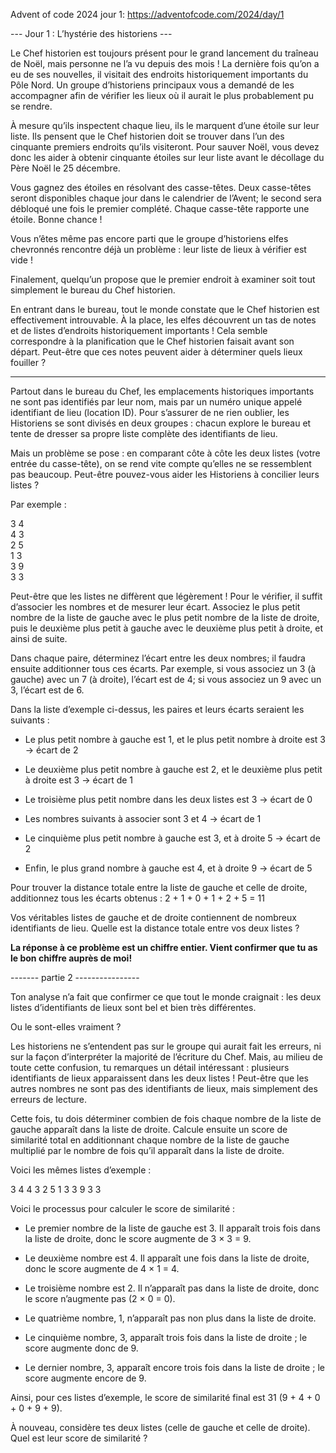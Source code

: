 
Advent of code 2024 jour 1: https://adventofcode.com/2024/day/1 


--- Jour 1 : L’hystérie des historiens ---

Le Chef historien est toujours présent pour le grand lancement du traîneau de Noël, mais personne ne l’a vu depuis des mois !
La dernière fois qu’on a eu de ses nouvelles, il visitait des endroits historiquement importants du Pôle Nord.
Un groupe d’historiens principaux vous a demandé de les accompagner afin de vérifier les lieux où il aurait le plus probablement pu se rendre.

À mesure qu’ils inspectent chaque lieu, ils le marquent d’une étoile sur leur liste.
Ils pensent que le Chef historien doit se trouver dans l’un des cinquante premiers endroits qu’ils visiteront.
Pour sauver Noël, vous devez donc les aider à obtenir cinquante étoiles sur leur liste avant le décollage du Père Noël le 25 décembre.

Vous gagnez des étoiles en résolvant des casse-têtes.
Deux casse-têtes seront disponibles chaque jour dans le calendrier de l’Avent; le second sera débloqué une fois le premier complété.
Chaque casse-tête rapporte une étoile. Bonne chance !


Vous n’êtes même pas encore parti que le groupe d’historiens elfes chevronnés rencontre déjà un problème :
leur liste de lieux à vérifier est vide !

Finalement, quelqu’un propose que le premier endroit à examiner soit tout simplement le bureau du Chef historien.

En entrant dans le bureau, tout le monde constate que le Chef historien est effectivement introuvable.
À la place, les elfes découvrent un tas de notes et de listes d’endroits historiquement importants !
Cela semble correspondre à la planification que le Chef historien faisait avant son départ.
Peut-être que ces notes peuvent aider à déterminer quels lieux fouiller ?


__________________________________________________________________________________________________________



Partout dans le bureau du Chef, les emplacements historiques importants ne sont pas identifiés par leur nom, mais par un numéro unique appelé identifiant de lieu (location ID).
Pour s’assurer de ne rien oublier, les Historiens se sont divisés en deux groupes : chacun explore le bureau et tente de dresser sa propre liste complète des identifiants de lieu.

Mais un problème se pose : en comparant côte à côte les deux listes (votre entrée du casse-tête), on se rend vite compte qu’elles ne se ressemblent pas beaucoup. Peut-être pouvez-vous aider les Historiens à concilier leurs listes ?

Par exemple :

3   4 </br>
4   3 </br>
2   5 </br>
1   3 </br>
3   9 </br>
3   3 </br>


Peut-être que les listes ne diffèrent que légèrement ! Pour le vérifier, il suffit d’associer les nombres et de mesurer leur écart.
Associez le plus petit nombre de la liste de gauche avec le plus petit nombre de la liste de droite, puis le deuxième plus petit à gauche avec le deuxième plus petit à droite, et ainsi de suite.

Dans chaque paire, déterminez l’écart entre les deux nombres; il faudra ensuite additionner tous ces écarts.
Par exemple, si vous associez un 3 (à gauche) avec un 7 (à droite), l’écart est de 4; si vous associez un 9 avec un 3, l’écart est de 6.

Dans la liste d’exemple ci-dessus, les paires et leurs écarts seraient les suivants :

- Le plus petit nombre à gauche est 1, et le plus petit nombre à droite est 3 → écart de 2

- Le deuxième plus petit nombre à gauche est 2, et le deuxième plus petit à droite est 3 → écart de 1

- Le troisième plus petit nombre dans les deux listes est 3 → écart de 0

- Les nombres suivants à associer sont 3 et 4 → écart de 1

- Le cinquième plus petit nombre à gauche est 3, et à droite 5 → écart de 2

- Enfin, le plus grand nombre à gauche est 4, et à droite 9 → écart de 5

Pour trouver la distance totale entre la liste de gauche et celle de droite, additionnez tous les écarts obtenus :
2 + 1 + 0 + 1 + 2 + 5 = 11

Vos véritables listes de gauche et de droite contiennent de nombreux identifiants de lieu.
Quelle est la distance totale entre vos deux listes ?


**La réponse à ce problème est un chiffre entier. Vient confirmer que tu as le bon chiffre auprès de moi!**


------- partie 2 ----------------


Ton analyse n’a fait que confirmer ce que tout le monde craignait : les deux listes d’identifiants de lieux sont bel et bien très différentes.

Ou le sont-elles vraiment ?

Les historiens ne s’entendent pas sur le groupe qui aurait fait les erreurs, ni sur la façon d’interpréter la majorité de l’écriture du Chef. Mais, au milieu de toute cette confusion, tu remarques un détail intéressant : plusieurs identifiants de lieux apparaissent dans les deux listes ! Peut-être que les autres nombres ne sont pas des identifiants de lieux, mais simplement des erreurs de lecture.

Cette fois, tu dois déterminer combien de fois chaque nombre de la liste de gauche apparaît dans la liste de droite.
Calcule ensuite un score de similarité total en additionnant chaque nombre de la liste de gauche multiplié par le nombre de fois qu’il apparaît dans la liste de droite.

Voici les mêmes listes d’exemple :

3   4
4   3
2   5
1   3
3   9
3   3


Voici le processus pour calculer le score de similarité :

- Le premier nombre de la liste de gauche est 3. Il apparaît trois fois dans la liste de droite, donc le score augmente de 3 × 3 = 9.

- Le deuxième nombre est 4. Il apparaît une fois dans la liste de droite, donc le score augmente de 4 × 1 = 4.

- Le troisième nombre est 2. Il n’apparaît pas dans la liste de droite, donc le score n’augmente pas (2 × 0 = 0).

- Le quatrième nombre, 1, n’apparaît pas non plus dans la liste de droite.

- Le cinquième nombre, 3, apparaît trois fois dans la liste de droite ; le score augmente donc de 9.

- Le dernier nombre, 3, apparaît encore trois fois dans la liste de droite ; le score augmente encore de 9.

Ainsi, pour ces listes d’exemple, le score de similarité final est 31 (9 + 4 + 0 + 0 + 9 + 9).

À nouveau, considère tes deux listes (celle de gauche et celle de droite).
Quel est leur score de similarité ?